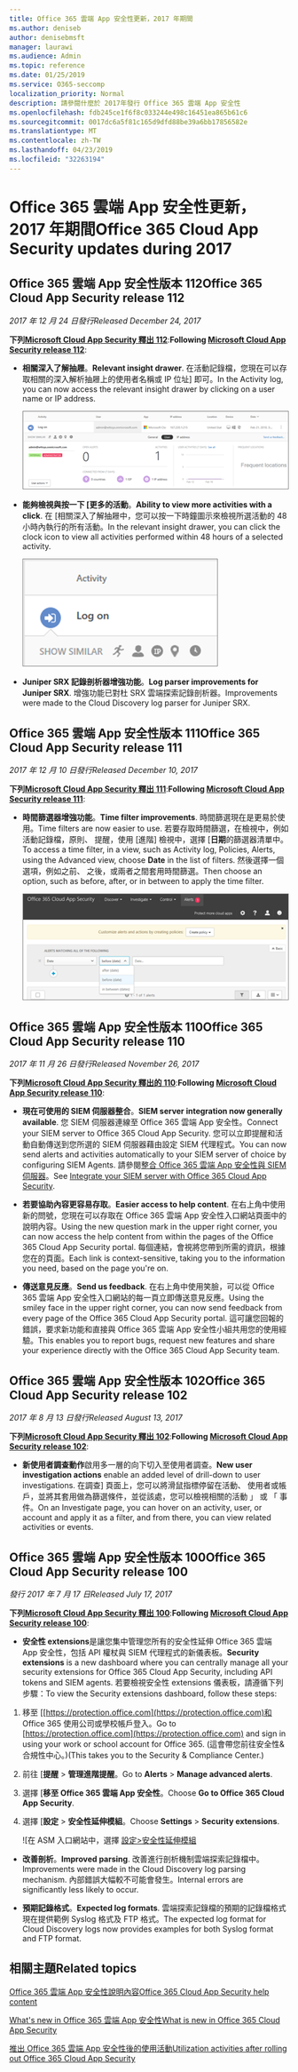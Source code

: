 ```yaml
---
title: Office 365 雲端 App 安全性更新，2017 年期間
ms.author: deniseb
author: denisebmsft
manager: laurawi
ms.audience: Admin
ms.topic: reference
ms.date: 01/25/2019
ms.service: O365-seccomp
localization_priority: Normal
description: 請參閱什麼於 2017年發行 Office 365 雲端 App 安全性
ms.openlocfilehash: fdb245ce1f6f8c033244e498c16451ea865b61c6
ms.sourcegitcommit: 0017dc6a5f81c165d9dfd88be39a6bb17856582e
ms.translationtype: MT
ms.contentlocale: zh-TW
ms.lasthandoff: 04/23/2019
ms.locfileid: "32263194"
---
```

# <a name="office-365-cloud-app-security-updates-during-2017"></a><span data-ttu-id="0f1a0-103">Office 365 雲端 App 安全性更新，2017 年期間</span><span class="sxs-lookup"><span data-stu-id="0f1a0-103">Office 365 Cloud App Security updates during 2017</span></span>
    
## <a name="office-365-cloud-app-security-release-112"></a><span data-ttu-id="0f1a0-104">Office 365 雲端 App 安全性版本 112</span><span class="sxs-lookup"><span data-stu-id="0f1a0-104">Office 365 Cloud App Security release 112</span></span>

<span data-ttu-id="0f1a0-105">*2017 年 12 月 24 日發行*</span><span class="sxs-lookup"><span data-stu-id="0f1a0-105">*Released December 24, 2017*</span></span> 
  
<span data-ttu-id="0f1a0-106">**下列[Microsoft Cloud App Security 釋出 112](https://docs.microsoft.com/cloud-app-security/release-notes#cloud-app-security-release-112)**:</span><span class="sxs-lookup"><span data-stu-id="0f1a0-106">**Following [Microsoft Cloud App Security release 112](https://docs.microsoft.com/cloud-app-security/release-notes#cloud-app-security-release-112)**:</span></span> 
  
- <span data-ttu-id="0f1a0-107">**相關深入了解抽屜**。</span><span class="sxs-lookup"><span data-stu-id="0f1a0-107">**Relevant insight drawer**.</span></span> <span data-ttu-id="0f1a0-108">在活動記錄檔，您現在可以存取相關的深入解析抽屜上的使用者名稱或 IP 位址] 即可。</span><span class="sxs-lookup"><span data-stu-id="0f1a0-108">In the Activity log, you can now access the relevant insight drawer by clicking on a user name or IP address.</span></span> 
    
    ![按一下 [使用者名稱或 IP 位址]，請參閱相關深入了解抽屜活動記錄檔中。](media/8e32b3fa-8c0c-4c5e-b248-fe7d7e1b516d.png)
  
- <span data-ttu-id="0f1a0-110">**能夠檢視與按一下 [更多的活動**。</span><span class="sxs-lookup"><span data-stu-id="0f1a0-110">**Ability to view more activities with a click**.</span></span> <span data-ttu-id="0f1a0-111">在 [相關深入了解抽屜中，您可以按一下時鐘圖示來檢視所選活動的 48 小時內執行的所有活動。</span><span class="sxs-lookup"><span data-stu-id="0f1a0-111">In the relevant insight drawer, you can click the clock icon to view all activities performed within 48 hours of a selected activity.</span></span> 
    
    ![在相關的觀點抽屜中，您可以按一下以查看所選活動的 48 小時內執行活動的時鐘圖示](media/c6c96aa0-98e5-4205-8873-45f8d6fd0843.png)
  
- <span data-ttu-id="0f1a0-113">**Juniper SRX 記錄剖析器增強功能**。</span><span class="sxs-lookup"><span data-stu-id="0f1a0-113">**Log parser improvements for Juniper SRX**.</span></span> <span data-ttu-id="0f1a0-114">增強功能已對杜 SRX 雲端探索記錄剖析器。</span><span class="sxs-lookup"><span data-stu-id="0f1a0-114">Improvements were made to the Cloud Discovery log parser for Juniper SRX.</span></span> 
    
## <a name="office-365-cloud-app-security-release-111"></a><span data-ttu-id="0f1a0-115">Office 365 雲端 App 安全性版本 111</span><span class="sxs-lookup"><span data-stu-id="0f1a0-115">Office 365 Cloud App Security release 111</span></span>

<span data-ttu-id="0f1a0-116">*2017 年 12 月 10 日發行*</span><span class="sxs-lookup"><span data-stu-id="0f1a0-116">*Released December 10, 2017*</span></span> 
  
<span data-ttu-id="0f1a0-117">**下列[Microsoft Cloud App Security 釋出 111](https://docs.microsoft.com/cloud-app-security/release-notes#cloud-app-security-release-111)**:</span><span class="sxs-lookup"><span data-stu-id="0f1a0-117">**Following [Microsoft Cloud App Security release 111](https://docs.microsoft.com/cloud-app-security/release-notes#cloud-app-security-release-111)**:</span></span> 
  
- <span data-ttu-id="0f1a0-118">**時間篩選器增強功能**。</span><span class="sxs-lookup"><span data-stu-id="0f1a0-118">**Time filter improvements**.</span></span> <span data-ttu-id="0f1a0-119">時間篩選現在是更易於使用。</span><span class="sxs-lookup"><span data-stu-id="0f1a0-119">Time filters are now easier to use.</span></span> <span data-ttu-id="0f1a0-120">若要存取時間篩選，在檢視中，例如活動記錄檔，原則、 提醒，使用 [進階] 檢視中，選擇 [**日期**的篩選器清單中。</span><span class="sxs-lookup"><span data-stu-id="0f1a0-120">To access a time filter, in a view, such as Activity log, Policies, Alerts, using the Advanced view, choose **Date** in the list of filters.</span></span> <span data-ttu-id="0f1a0-121">然後選擇一個選項，例如之前、 之後，或兩者之間套用時間篩選。</span><span class="sxs-lookup"><span data-stu-id="0f1a0-121">Then choose an option, such as before, after, or in between to apply the time filter.</span></span> 
    
    ![使用日期篩選來檢視資訊之前、 之後，或傳來的日期。](media/9dbb2a10-f68f-413b-8b4e-88911152cb92.png)
  
## <a name="office-365-cloud-app-security-release-110"></a><span data-ttu-id="0f1a0-123">Office 365 雲端 App 安全性版本 110</span><span class="sxs-lookup"><span data-stu-id="0f1a0-123">Office 365 Cloud App Security release 110</span></span>

<span data-ttu-id="0f1a0-124">*2017 年 11 月 26 日發行*</span><span class="sxs-lookup"><span data-stu-id="0f1a0-124">*Released November 26, 2017*</span></span> 
  
<span data-ttu-id="0f1a0-125">**下列[Microsoft Cloud App Security 釋出的 110](https://docs.microsoft.com/cloud-app-security/release-notes#cloud-app-security-release-110)**:</span><span class="sxs-lookup"><span data-stu-id="0f1a0-125">**Following [Microsoft Cloud App Security release 110](https://docs.microsoft.com/cloud-app-security/release-notes#cloud-app-security-release-110)**:</span></span> 
  
- <span data-ttu-id="0f1a0-126">**現在可使用的 SIEM 伺服器整合**。</span><span class="sxs-lookup"><span data-stu-id="0f1a0-126">**SIEM server integration now generally available**.</span></span> <span data-ttu-id="0f1a0-127">您 SIEM 伺服器連線至 Office 365 雲端 App 安全性。</span><span class="sxs-lookup"><span data-stu-id="0f1a0-127">Connect your SIEM server to Office 365 Cloud App Security.</span></span> <span data-ttu-id="0f1a0-128">您可以立即提醒和活動自動傳送到您所選的 SIEM 伺服器藉由設定 SIEM 代理程式。</span><span class="sxs-lookup"><span data-stu-id="0f1a0-128">You can now send alerts and activities automatically to your SIEM server of choice by configuring SIEM Agents.</span></span> <span data-ttu-id="0f1a0-129">請參閱[整合 Office 365 雲端 App 安全性與 SIEM 伺服器](integrate-your-siem-server-with-office-365-cas.md)。</span><span class="sxs-lookup"><span data-stu-id="0f1a0-129">See [Integrate your SIEM server with Office 365 Cloud App Security](integrate-your-siem-server-with-office-365-cas.md).</span></span>
    
- <span data-ttu-id="0f1a0-130">**若要協助內容更容易存取**。</span><span class="sxs-lookup"><span data-stu-id="0f1a0-130">**Easier access to help content**.</span></span> <span data-ttu-id="0f1a0-131">在右上角中使用新的問號，您現在可以存取在 Office 365 雲端 App 安全性入口網站頁面中的說明內容。</span><span class="sxs-lookup"><span data-stu-id="0f1a0-131">Using the new question mark in the upper right corner, you can now access the help content from within the pages of the Office 365 Cloud App Security portal.</span></span> <span data-ttu-id="0f1a0-132">每個連結，會視將您帶到所需的資訊，根據您在的頁面。</span><span class="sxs-lookup"><span data-stu-id="0f1a0-132">Each link is context-sensitive, taking you to the information you need, based on the page you're on.</span></span> 
    
- <span data-ttu-id="0f1a0-133">**傳送意見反應**。</span><span class="sxs-lookup"><span data-stu-id="0f1a0-133">**Send us feedback**.</span></span> <span data-ttu-id="0f1a0-134">在右上角中使用笑臉，可以從 Office 365 雲端 App 安全性入口網站的每一頁立即傳送意見反應。</span><span class="sxs-lookup"><span data-stu-id="0f1a0-134">Using the smiley face in the upper right corner, you can now send feedback from every page of the Office 365 Cloud App Security portal.</span></span> <span data-ttu-id="0f1a0-135">這可讓您回報的錯誤，要求新功能和直接與 Office 365 雲端 App 安全性小組共用您的使用經驗。</span><span class="sxs-lookup"><span data-stu-id="0f1a0-135">This enables you to report bugs, request new features and share your experience directly with the Office 365 Cloud App Security team.</span></span> 
    
## <a name="office-365-cloud-app-security-release-102"></a><span data-ttu-id="0f1a0-136">Office 365 雲端 App 安全性版本 102</span><span class="sxs-lookup"><span data-stu-id="0f1a0-136">Office 365 Cloud App Security release 102</span></span>

<span data-ttu-id="0f1a0-137">*2017 年 8 月 13 日發行*</span><span class="sxs-lookup"><span data-stu-id="0f1a0-137">*Released August 13, 2017*</span></span> 
  
<span data-ttu-id="0f1a0-138">**下列[Microsoft Cloud App Security 釋出 102](https://docs.microsoft.com/cloud-app-security/release-notes#cloud-app-security-release-102)**:</span><span class="sxs-lookup"><span data-stu-id="0f1a0-138">**Following [Microsoft Cloud App Security release 102](https://docs.microsoft.com/cloud-app-security/release-notes#cloud-app-security-release-102)**:</span></span> 
  
- <span data-ttu-id="0f1a0-139">**新使用者調查動作**啟用多一層的向下切入至使用者調查。</span><span class="sxs-lookup"><span data-stu-id="0f1a0-139">**New user investigation actions** enable an added level of drill-down to user investigations.</span></span> <span data-ttu-id="0f1a0-140">在調查] 頁面上，您可以將滑鼠指標停留在活動、 使用者或帳戶，並將其套用做為篩選條件，並從該處，您可以檢視相關的活動 」 或 「 事件。</span><span class="sxs-lookup"><span data-stu-id="0f1a0-140">On an Investigate page, you can hover on an activity, user, or account and apply it as a filter, and from there, you can view related activities or events.</span></span> 
    
## <a name="office-365-cloud-app-security-release-100"></a><span data-ttu-id="0f1a0-141">Office 365 雲端 App 安全性版本 100</span><span class="sxs-lookup"><span data-stu-id="0f1a0-141">Office 365 Cloud App Security release 100</span></span>

<span data-ttu-id="0f1a0-142">*發行 2017 年 7 月 17 日*</span><span class="sxs-lookup"><span data-stu-id="0f1a0-142">*Released July 17, 2017*</span></span> 
  
<span data-ttu-id="0f1a0-143">**下列[Microsoft Cloud App Security 釋出 100](https://docs.microsoft.com/cloud-app-security/release-notes#cloud-app-security-release-100)**:</span><span class="sxs-lookup"><span data-stu-id="0f1a0-143">**Following [Microsoft Cloud App Security release 100](https://docs.microsoft.com/cloud-app-security/release-notes#cloud-app-security-release-100)**:</span></span> 
  
- <span data-ttu-id="0f1a0-144">**安全性 extensions**是讓您集中管理您所有的安全性延伸 Office 365 雲端 App 安全性，包括 API 權杖與 SIEM 代理程式的新儀表板。</span><span class="sxs-lookup"><span data-stu-id="0f1a0-144">**Security extensions** is a new dashboard where you can centrally manage all your security extensions for Office 365 Cloud App Security, including API tokens and SIEM agents.</span></span> <span data-ttu-id="0f1a0-145">若要檢視安全性 extensions 儀表板，請遵循下列步驟：</span><span class="sxs-lookup"><span data-stu-id="0f1a0-145">To view the Security extensions dashboard, follow these steps:</span></span> 
    
1. <span data-ttu-id="0f1a0-146">移至 [[https://protection.office.com](https://protection.office.com)和 Office 365 使用公司或學校帳戶登入。</span><span class="sxs-lookup"><span data-stu-id="0f1a0-146">Go to [https://protection.office.com](https://protection.office.com) and sign in using your work or school account for Office 365.</span></span> <span data-ttu-id="0f1a0-147">(這會帶您前往安全性&amp;合規性中心。)</span><span class="sxs-lookup"><span data-stu-id="0f1a0-147">(This takes you to the Security &amp; Compliance Center.)</span></span> 
    
2. <span data-ttu-id="0f1a0-148">前往 [**提醒** \> **管理進階提醒**。</span><span class="sxs-lookup"><span data-stu-id="0f1a0-148">Go to **Alerts** \> **Manage advanced alerts**.</span></span>
    
3. <span data-ttu-id="0f1a0-149">選擇 [**移至 Office 365 雲端 App 安全性**。</span><span class="sxs-lookup"><span data-stu-id="0f1a0-149">Choose **Go to Office 365 Cloud App Security**.</span></span>
  
4. <span data-ttu-id="0f1a0-150">選擇 [**設定** \> **安全性延伸模組**。</span><span class="sxs-lookup"><span data-stu-id="0f1a0-150">Choose **Settings** \> **Security extensions**.</span></span>
    
    ![在 ASM 入口網站中，選擇 [設定\>安全性延伸模組](media/f03d47a1-91ff-41b9-9baf-b514cffe41a8.png)
  
- <span data-ttu-id="0f1a0-152">**改善剖析**。</span><span class="sxs-lookup"><span data-stu-id="0f1a0-152">**Improved parsing**.</span></span> <span data-ttu-id="0f1a0-153">改善進行剖析機制雲端探索記錄檔中。</span><span class="sxs-lookup"><span data-stu-id="0f1a0-153">Improvements were made in the Cloud Discovery log parsing mechanism.</span></span> <span data-ttu-id="0f1a0-154">內部錯誤大幅較不可能會發生。</span><span class="sxs-lookup"><span data-stu-id="0f1a0-154">Internal errors are significantly less likely to occur.</span></span> 
    
- <span data-ttu-id="0f1a0-155">**預期記錄格式**。</span><span class="sxs-lookup"><span data-stu-id="0f1a0-155">**Expected log formats**.</span></span> <span data-ttu-id="0f1a0-156">雲端探索記錄檔的預期的記錄檔格式現在提供範例 Syslog 格式及 FTP 格式。</span><span class="sxs-lookup"><span data-stu-id="0f1a0-156">The expected log format for Cloud Discovery logs now provides examples for both Syslog format and FTP format.</span></span> 
    
## <a name="related-topics"></a><span data-ttu-id="0f1a0-157">相關主題</span><span class="sxs-lookup"><span data-stu-id="0f1a0-157">Related topics</span></span>

[<span data-ttu-id="0f1a0-158">Office 365 雲端 App 安全性說明內容</span><span class="sxs-lookup"><span data-stu-id="0f1a0-158">Office 365 Cloud App Security help content</span></span>](office-365-cas-help.md)

[<span data-ttu-id="0f1a0-159">What's new in Office 365 雲端 App 安全性</span><span class="sxs-lookup"><span data-stu-id="0f1a0-159">What is new in Office 365 Cloud App Security</span></span>](new-in-office-365-cas.md)
  
[<span data-ttu-id="0f1a0-160">推出 Office 365 雲端 App 安全性後的使用活動</span><span class="sxs-lookup"><span data-stu-id="0f1a0-160">Utilization activities after rolling out Office 365 Cloud App Security</span></span>](utilization-activities-for-ocas.md)

